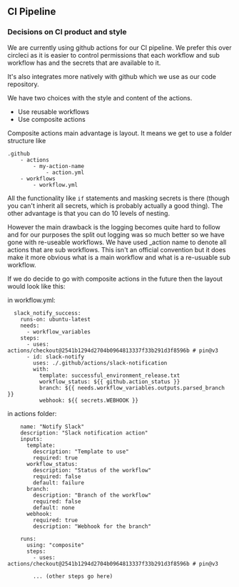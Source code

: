 ## CI Pipeline

### Decisions on CI product and style

We are currently using github actions for our CI pipeline. We prefer this over circleci as it is
easier to control permissions that each workflow and sub workflow has and the secrets that are available to it.

It's also integrates more natively with github which we use as our code repository.

We have two choices with the style and content of the actions.

- Use reusable workflows
- Use composite actions

Composite actions main advantage is layout. It means we get to use a folder structure like

```
.github
    - actions
        - my-action-name
            - action.yml
    - workflows
        - workflow.yml
```

All the functionality like `if` statements and masking secrets is there (though you can't inherit all secrets,
which is probably actually a good thing).
The other advantage is that you can do 10 levels of nesting.

However the main drawback is the logging becomes quite hard to follow and for our purposes the split out logging
was so much better so we have gone with re-useable workflows. We have used _action name to denote all actions that are sub workflows.
This isn't an official convention but it does make it more obvious what is a main workflow and what is a re-usuable sub workflow.

If we do decide to go with composite actions in the future then the layout would look like this:

in workflow.yml:

```
  slack_notify_success:
    runs-on: ubuntu-latest
    needs:
      - workflow_variables
    steps:
      - uses: actions/checkout@2541b1294d2704b0964813337f33b291d3f8596b # pin@v3
      - id: slack-notify
        uses: ./.github/actions/slack-notification
        with:
          template: successful_environment_release.txt
          workflow_status: ${{ github.action_status }}
          branch: ${{ needs.workflow_variables.outputs.parsed_branch }}
          webhook: ${{ secrets.WEBHOOK }}
```

in actions folder:
```
    name: "Notify Slack"
    description: "Slack notification action"
    inputs:
      template:
        description: "Template to use"
        required: true
      workflow_status:
        description: "Status of the workflow"
        required: false
        default: failure
      branch:
        description: "Branch of the workflow"
        required: false
        default: none
      webhook:
        required: true
        description: "Webhook for the branch"

    runs:
      using: "composite"
      steps:
        - uses: actions/checkout@2541b1294d2704b0964813337f33b291d3f8596b # pin@v3

        ... (other steps go here)
```

